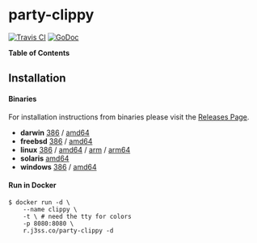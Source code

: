 # party-clippy

[![Travis CI](https://img.shields.io/travis/jessfraz/party-clippy.svg?style=for-the-badge)](https://travis-ci.org/jessfraz/party-clippy)
[![GoDoc](https://img.shields.io/badge/godoc-reference-5272B4.svg?style=for-the-badge)](https://godoc.org/github.com/jessfraz/party-clippy)

**Table of Contents**

<!-- toc -->

<!-- tocstop -->

## Installation

#### Binaries

For installation instructions from binaries please visit the [Releases Page](https://github.com/jessfraz/party-clippy/releases).

- **darwin** [386](https://github.com/jessfraz/party-clippy/releases/download/v0.2.3/party-clippy-darwin-386) / [amd64](https://github.com/jessfraz/party-clippy/releases/download/v0.2.3/party-clippy-darwin-amd64)
- **freebsd** [386](https://github.com/jessfraz/party-clippy/releases/download/v0.2.3/party-clippy-freebsd-386) / [amd64](https://github.com/jessfraz/party-clippy/releases/download/v0.2.3/party-clippy-freebsd-amd64)
- **linux** [386](https://github.com/jessfraz/party-clippy/releases/download/v0.2.3/party-clippy-linux-386) / [amd64](https://github.com/jessfraz/party-clippy/releases/download/v0.2.3/party-clippy-linux-amd64) / [arm](https://github.com/jessfraz/party-clippy/releases/download/v0.2.3/party-clippy-linux-arm) / [arm64](https://github.com/jessfraz/party-clippy/releases/download/v0.2.3/party-clippy-linux-arm64)
- **solaris** [amd64](https://github.com/jessfraz/party-clippy/releases/download/v0.2.3/party-clippy-solaris-amd64)
- **windows** [386](https://github.com/jessfraz/party-clippy/releases/download/v0.2.3/party-clippy-windows-386) / [amd64](https://github.com/jessfraz/party-clippy/releases/download/v0.2.3/party-clippy-windows-amd64)

#### Run in Docker

```console
$ docker run -d \
    --name clippy \
    -t \ # need the tty for colors
    -p 8080:8080 \
    r.j3ss.co/party-clippy -d
```
